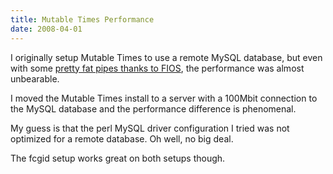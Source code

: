 ```yaml
---
title: Mutable Times Performance
date: 2008-04-01
---
```

I originally setup Mutable Times to use a remote MySQL database, but even with some <a href="http://www.cabotplace.net/blog/2008/03/04/fios-is-in-the-place/">pretty fat pipes thanks to FIOS</a>, the performance was almost unbearable.

I moved the Mutable Times install to a server with a 100Mbit connection to the MySQL database and the performance difference is phenomenal.

My guess is that the perl MySQL driver configuration I tried was not optimized for a remote database. Oh well, no big deal.

The fcgid setup works great on both setups though.

